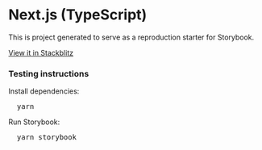 <h1>Next.js (TypeScript)</h1>

<p>
  This is project generated to serve as a reproduction starter for Storybook.
</p>

<a href="https://stackblitz.com/github/devgioele/sb-issue-md-table?file=stories%2FIntroduction.mdx&preset=node">
View it in Stackblitz
</a>

<h3>Testing instructions</h3>

<p>Install dependencies:</p>
<pre>
  yarn
</pre>

<p>Run Storybook:</p>
<pre>
  yarn storybook
</pre>
